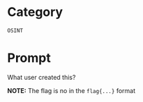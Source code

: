 # Category

`OSINT`

# Prompt

What user created this?

**NOTE:** The flag is no in the `flag{...}` format
